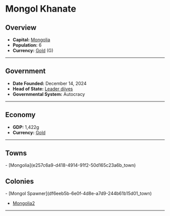 <!--UNDEDITED FILE, remove this entire line if this file has been edited!-->
# <!--NAME-->Mongol Khanate<!--NAME-->

## Overview

- **Capital:** <!--CAPITAL_LINK-->[Mongolia](e257c6a9-d418-4914-91f2-50d165c23a6b_town)<!--CAPITAL_LINK-->
- **Population:** <!--POPULATION-->6<!--POPULATION-->
- **Currency:** <!--CURRENCY_LINK-->[Gold](Gold_currency)<!--CURRENCY_LINK--> (<!--CURRENCY_ABV-->G<!--CURRENCY_ABV-->)

---

## Government

- **Date Founded:** <!--FOUNDED-->December 14, 2024<!--FOUNDED-->
- **Head of State:** <!--LEADER_TITLE_LINK-->[Leader diives](diives_user)<!--LEADER_TITLE_LINK-->
- **Governmental System:** <!--GOVERNMENT-->Autocracy<!--GOVERNMENT-->

---

## Economy

- **GDP:** <!--GDP-->1,422g<!--GDP-->
- **Currency:** <!--CURRENCY_LINK-->[Gold](Gold_currency)<!--CURRENCY_LINK-->

---

## Towns

<!--TOWNS-->- [Mongolia](e257c6a9-d418-4914-91f2-50d165c23a6b_town)<!--TOWNS-->

## Colonies

<!--COLONIES-->- [Mongol Spawner](df6eeb5b-6e0f-4d8e-a7d9-244b61b15d01_town)
- [Mongolia2](06b96c89-22c1-4d8c-bc70-2b72ecd8daf7_town)<!--COLONIES-->

---
